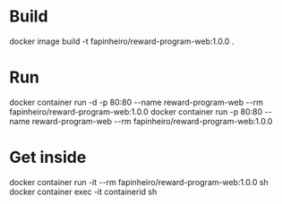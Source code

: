 # Build
docker image build -t fapinheiro/reward-program-web:1.0.0 .  

# Run
docker container run -d -p 80:80 --name reward-program-web --rm fapinheiro/reward-program-web:1.0.0
docker container run -p 80:80 --name reward-program-web --rm fapinheiro/reward-program-web:1.0.0

# Get inside
docker container run -it --rm fapinheiro/reward-program-web:1.0.0 sh
docker container exec -it containerid sh